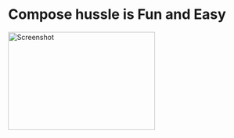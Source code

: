 <!DOCTYPE html>
<html>
<head>
    <title>Hussle</title>
</head>
<body>
    <h1>Compose hussle is Fun and Easy</h1>
    <img src="https://github.com/Areeb786123/hussle/assets/56149022/24825017-36cb-4f2f-8ae8-c2aa995755d4" alt="Screenshot" width="300" height="200">
</body>
</html>
